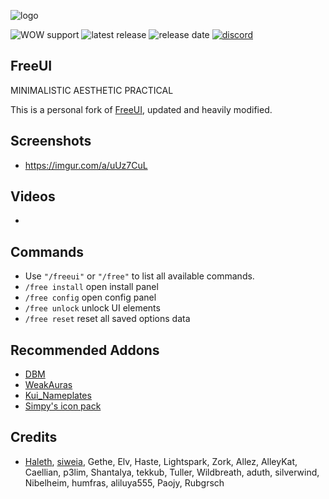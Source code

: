 ![logo](https://i.imgur.com/suwbGN9.png "logo")

![WOW support](https://img.shields.io/badge/WOW-ShadowLands-orange?style=flat "ShadowLands") ![latest release](https://img.shields.io/github/v/release/Solor/FreeUI?style=flat "latest release") ![release date](https://img.shields.io/github/release-date/Solor/FreeUI "release date") [![discord](https://img.shields.io/discord/242811601260904450?label=Discord&?style=flat "discord")](https://discord.gg/Uu28KQq)


## FreeUI
MINIMALISTIC AESTHETIC PRACTICAL

This is a personal fork of [FreeUI](https://github.com/Haleth/FreeUI), updated and heavily modified.

## Screenshots
*  https://imgur.com/a/uUz7CuL

## Videos
*  

## Commands
*  Use `"/freeui"` or `"/free"` to list all available commands.
*  `/free install` open install panel
*  `/free config` open config panel
*  `/free unlock` unlock UI elements
*  `/free reset` reset all saved options data

## Recommended Addons
*  [DBM](https://github.com/DeadlyBossMods/DeadlyBossMods)
*  [WeakAuras](https://github.com/WeakAuras/WeakAuras2)
*  [Kui_Nameplates](https://github.com/kesava-wow/kuinameplates2)
*  [Simpy's icon pack](https://git.tukui.org/Simpy/interface/tree/master)

## Credits
*  [Haleth](https://github.com/Haleth), [siweia](https://github.com/siweia), Gethe, Elv, Haste, Lightspark, Zork, Allez, AlleyKat, Caellian, p3lim, Shantalya, tekkub, Tuller, Wildbreath, aduth, silverwind, Nibelheim, humfras, aliluya555, Paojy, Rubgrsch

